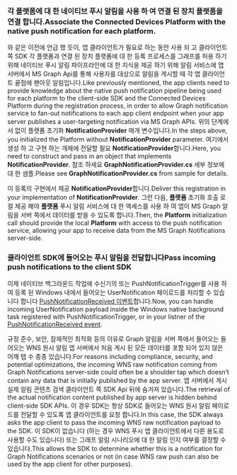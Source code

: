 ### <a name="associate-the-connected-devices-platform-with-the-native-push-notification-for-each-platform"></a><span data-ttu-id="dead6-101">각 플랫폼에 대 한 네이티브 푸시 알림을 사용 하 여 연결 된 장치 플랫폼을 연결 합니다.</span><span class="sxs-lookup"><span data-stu-id="dead6-101">Associate the Connected Devices Platform with the native push notification for each platform.</span></span> 

<span data-ttu-id="dead6-102">와 같은 이전에 언급 했 듯이, 앱 클라이언트가 필요로 하는 동안 사용 되 고 클라이언트 쪽 SDK 각 플랫폼과 연결 된 장치 플랫폼에 대 한 등록 프로세스를 그래프를 허용 하기 위해 네이티브 푸시 알림 파이프라인에 대 한 지식을 제공 하기 위해 알림 서비스에 앱 서버에서 MS Graph Api를 통해 사용자를 대상으로 알림을 게시할 때 각 앱 클라이언트 끝점에 팬아웃 알림입니다.</span><span class="sxs-lookup"><span data-stu-id="dead6-102">Like previously mentioned, the app clients need to provide knowledge about the native push notification pipeline being used for each platform to the client-side SDK and the Connected Devices Platform during the registration process, in order to allow Graph notification service to fan-out notifications to each app client endpoint when your app server publishes a user-targeting notification via MS Graph APIs.</span></span>
<span data-ttu-id="dead6-103">위의 단계에서 없이 플랫폼 초기화 **NotificationProvider** 매개 변수입니다.</span><span class="sxs-lookup"><span data-stu-id="dead6-103">In the steps above, you initialized the Platform without **NotificationProvider** parameter.</span></span> <span data-ttu-id="dead6-104">여기에서 생성 하 고 구현 하는 개체에 전달할 필요 **NotificationProvider**합니다.</span><span class="sxs-lookup"><span data-stu-id="dead6-104">Here, you need to construct and pass in an object that implements **NotificationProvider**.</span></span> <span data-ttu-id="dead6-105">참조 하세요 **GraphNotificationProvider.cs** 세부 정보에 대 한 샘플.</span><span class="sxs-lookup"><span data-stu-id="dead6-105">Please see **GraphNotificationProvider.cs** from sample for details.</span></span> 



<span data-ttu-id="dead6-106">이 등록의 구현에서 제공 **NotificationProvider**합니다.</span><span class="sxs-lookup"><span data-stu-id="dead6-106">Deliver this registration in your implementation of **NotificationProvider**.</span></span> <span data-ttu-id="dead6-107">그런 다음, **플랫폼** 초기화 호출 로컬 제공 해야 **플랫폼** 푸시 알림 서비스에 대 한 액세스를 사용 하 여 앱이 MS Graph 알림을 서버 쪽에서 데이터를 받을 수 있도록 합니다.</span><span class="sxs-lookup"><span data-stu-id="dead6-107">Then, the **Platform** initialization call should provide the local **Platform** with access to the push notification service, allowing your app to receive data from the MS Graph Notifications server-side.</span></span> 

### <a name="pass-incoming-push-notifications-to-the-client-sdk"></a><span data-ttu-id="dead6-108">클라이언트 SDK에 들어오는 푸시 알림을 전달합니다</span><span class="sxs-lookup"><span data-stu-id="dead6-108">Pass incoming push notifications to the client SDK</span></span>
<span data-ttu-id="dead6-109">이제 네이티브 백그라운드 작업에 수신기의 또는 PushNotificationTrigger를 사용 하 여 등록 된 Windows 내에서 들어오는 UserNotification 페이로드를 처리할 수 있습니다 합니다 [PushNotificationReceived 이벤트](https://docs.microsoft.com/en-us/uwp/api/windows.networking.pushnotifications.pushnotificationchannel.pushnotificationreceived)합니다.</span><span class="sxs-lookup"><span data-stu-id="dead6-109">Now, you can handle incoming UserNotification payload inside the Windows native background task registered with PushNotificationTrigger, or in your listner of the [PushNotificationReceived event](https://docs.microsoft.com/en-us/uwp/api/windows.networking.pushnotifications.pushnotificationchannel.pushnotificationreceived).</span></span> 

<span data-ttu-id="dead6-110">규정 준수, 보안, 잠재적인 최적화 등의 이유로 Graph 알림을 서버 쪽에서 들어오는 들어오는 WNS 원시 알림 앱 서버에서 처음 게시 된 모든 데이터를 포함 되어 있지 않은 어깨 탭 수 종종 있습니다.</span><span class="sxs-lookup"><span data-stu-id="dead6-110">For reasons including compliance, security, and potential optimizations, the incoming WNS raw notification coming from Graph Notifications server-side could often be a shoulder tap which doesn’t contain any data that is initially published by the app server.</span></span> <span data-ttu-id="dead6-111">앱 서버에서 게시 실제 알림 콘텐츠 검색 클라이언트 쪽 SDK Api 뒤에 숨겨져 있습니다.</span><span class="sxs-lookup"><span data-stu-id="dead6-111">The retrieval of the actual notification content published by app server is hidden behind client-side SDK APIs.</span></span> <span data-ttu-id="dead6-112">이 경우 SDK는 항상 SDK로 들어오는 WNS 원시 알림 페이로드를 전달할 수 있도록 앱 클라이언트를 요청 합니다.</span><span class="sxs-lookup"><span data-stu-id="dead6-112">In this case, the SDK always asks the app client to pass the incoming WNS raw notification payload to the SDK.</span></span> <span data-ttu-id="dead6-113">이 SDK이 없습니다 (하는 경우 WNS 푸시 앱 클라이언트에서 다른 용도로 사용할 수도 있습니다) 또는 그래프 알림 시나리오에 대 한 알림 인지 여부를 결정할 수 있습니다.</span><span class="sxs-lookup"><span data-stu-id="dead6-113">This allows the SDK to determine whether this is a notification for Graph Notifications scenarios or not (in case WNS raw push can also be used by the app client for other purposes).</span></span> 
